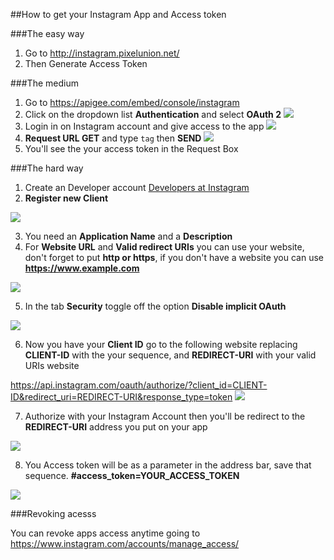 ##How to get your Instagram App and Access token

###The easy way
1. Go to http://instagram.pixelunion.net/
2. Then Generate Access Token

###The medium

1. Go to https://apigee.com/embed/console/instagram
2. Click on the dropdown list **Authentication** and select **OAuth 2**
![](https://cloud.githubusercontent.com/assets/102277/13771339/e6ce6552-ea84-11e5-80c3-a358ccc2c17a.png)
3. Login in on Instagram account and give access to the app
![](https://cloud.githubusercontent.com/assets/102277/13771338/e6c97ef2-ea84-11e5-8f4f-5dbd6102f91a.png)
4. **Request URL GET** and type `tag` then **SEND**
![](https://cloud.githubusercontent.com/assets/102277/13771336/e6beec3a-ea84-11e5-8934-e2223f31b79c.png)
5. You'll see the your access token in the Request Box



###The hard way
1. Create an Developer account [Developers at Instagram](https://www.instagram.com/developer/)
2. **Register new Client**

![](https://cloud.githubusercontent.com/assets/102277/13771337/e6bf8ece-ea84-11e5-95ce-e327e5fca0a5.png)

3. You need an **Application Name** and a **Description**
4. For **Website URL** and **Valid redirect URIs** you can use your website, don't forget to put **http or https**, if you don't have a website you can use **https://www.example.com**

![](https://cloud.githubusercontent.com/assets/102277/13771335/e6be9636-ea84-11e5-8af4-ef64f4b03d1f.png)

5. In the tab **Security** toggle off the option **Disable implicit OAuth**

![](https://cloud.githubusercontent.com/assets/102277/13771334/e6bced22-ea84-11e5-9d1c-4dda5469f091.png)

6. Now you have your **Client ID** go to the following website replacing **CLIENT-ID** with the your sequence, and **REDIRECT-URI** with your valid URIs website

https://api.instagram.com/oauth/authorize/?client_id=CLIENT-ID&redirect_uri=REDIRECT-URI&response_type=token
![](https://cloud.githubusercontent.com/assets/102277/13771333/e6bc1960-ea84-11e5-9a29-b3d7733b03e5.png)

  
7. Authorize with your Instagram Account then you'll be redirect to the **REDIRECT-URI** address you put on your app

![](https://cloud.githubusercontent.com/assets/102277/13771332/e6b04ef0-ea84-11e5-8273-9d8d1d3a2dc4.png)

8. You Access token will be as a parameter in the address bar, save that sequence. **#access_token=YOUR_ACCESS_TOKEN**

![](https://cloud.githubusercontent.com/assets/102277/13771331/e69be604-ea84-11e5-9d9a-701409641bca.png)


###Revoking acesss

You can revoke apps access anytime going to https://www.instagram.com/accounts/manage_access/
